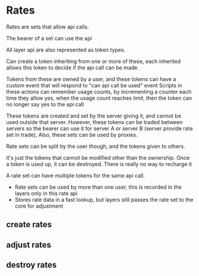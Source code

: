 # Rates

Rates are sets that allow api calls.

The bearer of a set can use the api

All layer api are also represented as token types.

Can create a token inheriting from one or more of these, each inherited allows this token to decide if the api call can be made.

Tokens from these are owned by a user, and these tokens can have a custom event that will respond to "can api call be used" event
Scripts in these actions can remember usage counts, by incrementing a counter each time they allow yes, when the usage count reaches limit, then the token can no longer say yes to the api call


These tokens are created and set by the server giving it, and cannot be used outside that server.
However, these tokens can be traded between servers so the bearer can use it for server A or server B (server provide rate set in trade),
Also, these sets can be used by proxies.

Rate sets can be split by the user though, and the tokens given to others. 

it's just the tokens that cannot be modified other than the ownership. Once a token is used up, it can be destroyed. There is really no way to recharge it

A rate set can have multiple tokens for the same api call.

* Rate sets can be used by more than one user, this is recorded in the layers only in this rate api
* Stores rate data in a fast lookup, but layers still passes the rate set to the core for adjustment

## create rates

## adjust rates

## destroy rates